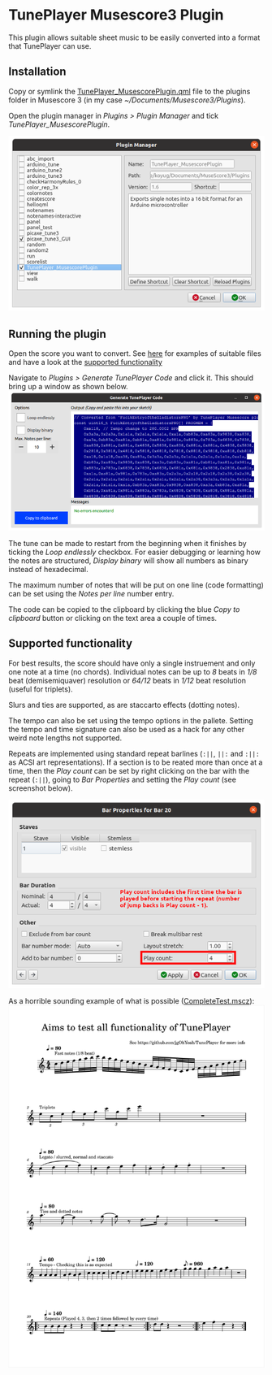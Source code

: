# TunePlayer Musescore3 Plugin
This plugin allows suitable sheet music to be easily converted into a format that TunePlayer can use.

## Installation
Copy or symlink the [TunePlayer_MusescorePlugin.qml](TunePlayer_MusescorePlugin.qml) file to the plugins folder in Musescore 3 (in my case *~/Documents/Musescore3/Plugins*). 

Open the plugin manager in *Plugins > Plugin Manager* and tick *TunePlayer_MusescorePlugin*.

![Musescore plugin manager screenshot](images/MusescorePluginManager.png)

## Running the plugin
Open the score you want to convert. See [here](songs) for examples of suitable files and have a look at the [supported functionality](#supported-functionality)

Navigate to *Plugins > Generate TunePlayer Code* and click it. This should bring up a window as shown below.
![Screenshot of the plugin window](images/MusescorePluginScreenshot.png)

The tune can be made to restart from the beginning when it finishes by ticking the *Loop endlessly* checkbox. For easier debugging or learning how the notes are structured, *Display binary* will show all numbers as binary instead of hexadecimal.

The maximum number of notes that will be put on one line (code formatting) can be set using the *Notes per line* number entry.

The code can be copied to the clipboard by clicking the blue *Copy to clipboard* button or clicking on the text area a couple of times.

## Supported functionality
For best results, the score should have only a single instruement and only one note at a time (no chords). Individual notes can be up to *8* beats in *1/8* beat (demisemiquaver) resolution or *64/12* beats in *1/12* beat resolution (useful for triplets).

Slurs and ties are supported, as are staccarto effects (dotting notes).

The tempo can also be set using the tempo options in the pallete. Setting the tempo and time signature can also be used as a hack for any other weird note lengths not supported.

Repeats are implemented using standard repeat barlines (`:||`, `||:` and `:||:` as ACSI art representations). If a section is to be reated more than once at a time, then the *Play count* can be set by right clicking on the bar with the repeat (`:||`), going to *Bar Properties* and setting the *Play count* (see screenshot below).

![Musescore bar properties with play count highlighted](images/MusescoreBarProperties.png)

As a horrible sounding example of what is possible ([CompleteTest.mscz](songs/CompleteTest.mscz)):
![Sheet music image of CompleteTest.mscz](images/CompleteTestSheetMusic.svg)
